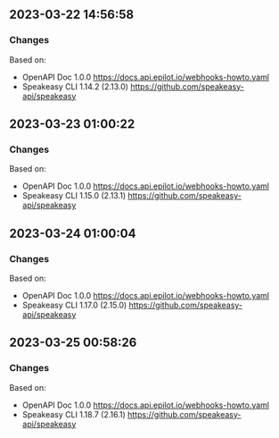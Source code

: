 

## 2023-03-22 14:56:58
### Changes
Based on:
- OpenAPI Doc 1.0.0 https://docs.api.epilot.io/webhooks-howto.yaml
- Speakeasy CLI 1.14.2 (2.13.0) https://github.com/speakeasy-api/speakeasy

## 2023-03-23 01:00:22
### Changes
Based on:
- OpenAPI Doc 1.0.0 https://docs.api.epilot.io/webhooks-howto.yaml
- Speakeasy CLI 1.15.0 (2.13.1) https://github.com/speakeasy-api/speakeasy

## 2023-03-24 01:00:04
### Changes
Based on:
- OpenAPI Doc 1.0.0 https://docs.api.epilot.io/webhooks-howto.yaml
- Speakeasy CLI 1.17.0 (2.15.0) https://github.com/speakeasy-api/speakeasy

## 2023-03-25 00:58:26
### Changes
Based on:
- OpenAPI Doc 1.0.0 https://docs.api.epilot.io/webhooks-howto.yaml
- Speakeasy CLI 1.18.7 (2.16.1) https://github.com/speakeasy-api/speakeasy